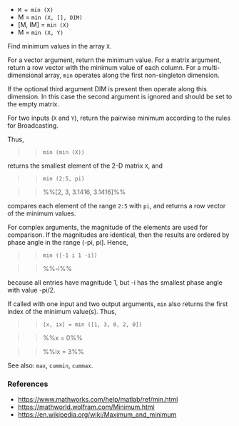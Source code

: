 * `M = min (X)`
* M = `min (X, [], DIM)`
* [M, IM] = `min (X)`
* M = `min (X, Y)`

Find minimum values in the array `X`.

For a vector argument, return the minimum value.  For a matrix
argument, return a row vector with the minimum value of each
column.  For a multi-dimensional array, `min` operates along the
first non-singleton dimension.

If the optional third argument DIM is present then operate along
this dimension.  In this case the second argument is ignored and
should be set to the empty matrix.

For two inputs (`X` and `Y`), return the pairwise minimum according to
the rules for Broadcasting.

Thus,

>> `min (min (X))`

returns the smallest element of the 2-D matrix `X`, and

>> `min (2:5, pi)`

>> %%[2, 3, 3.1416, 3.1416]%%

compares each element of the range `2:5` with `pi`, and returns a
row vector of the minimum values.

For complex arguments, the magnitude of the elements are used for
comparison.  If the magnitudes are identical, then the results are
ordered by phase angle in the range (-pi, pi].  Hence,

>> `min ([-1 i 1 -i])`

>> %%-i%%

because all entries have magnitude 1, but -i has the smallest phase
angle with value -pi/2.

If called with one input and two output arguments, `min` also
returns the first index of the minimum value(s).  Thus,

>> `[x, ix] = min ([1, 3, 0, 2, 0])`

>> %%x = 0%%

>> %%ix = 3%%

See also: `max`, `cummin`, `cummax`.

### References

* https://www.mathworks.com/help/matlab/ref/min.html
* https://mathworld.wolfram.com/Minimum.html
* https://en.wikipedia.org/wiki/Maximum_and_minimum
